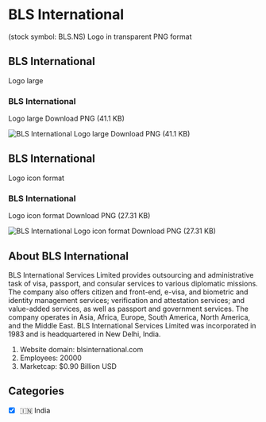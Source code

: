 # BLS International
 (stock symbol: BLS.NS) Logo in transparent PNG format

## BLS International
 Logo large

### BLS International
 Logo large Download PNG (41.1 KB)

![BLS International
 Logo large Download PNG (41.1 KB)](/img/orig/BLS.NS_BIG-08aed6a8.png)

## BLS International
 Logo icon format

### BLS International
 Logo icon format Download PNG (27.31 KB)

![BLS International
 Logo icon format Download PNG (27.31 KB)](/img/orig/BLS.NS-ebf48157.png)

## About BLS International


BLS International Services Limited provides outsourcing and administrative task of visa, passport, and consular services to various diplomatic missions. The company also offers citizen and front-end, e-visa, and biometric and identity management services; verification and attestation services; and value-added services, as well as passport and government services. The company operates in Asia, Africa, Europe, South America, North America, and the Middle East. BLS International Services Limited was incorporated in 1983 and is headquartered in New Delhi, India.

1. Website domain: blsinternational.com
2. Employees: 20000
3. Marketcap: $0.90 Billion USD


## Categories
- [x] 🇮🇳 India
